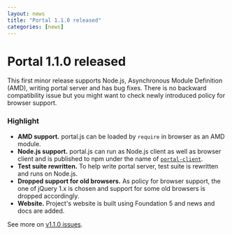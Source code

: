 ```yaml
---
layout: news
title: "Portal 1.1.0 released"
categories: [news]
---
```


# Portal 1.1.0 released

This first minor release supports Node.js, Asynchronous Module Definition (AMD), writing portal server and has bug fixes. There is no backward compatibility issue but you might want to check newly introduced policy for browser support.

### Highlight
* **AMD support.** portal.js can be loaded by `require` in browser as an AMD module.
* **Node.js support.** portal.js can run as Node.js client as well as browser client and is published to npm under the name of [`portal-client`](https://npmjs.org/package/portal-client).
* **Test suite rewritten.** To help write portal server, test suite is rewritten and runs on Node.js.
* **Dropped support for old browsers.** As policy for browser support, the one of jQuery 1.x is chosen and support for some old browsers is dropped accordingly.
* **Website.** Project's website is built using Foundation 5 and news and docs are added.

See more on [v1.1.0 issues](https://github.com/flowersinthesand/portal/issues?milestone=12&page=1&state=closed).

